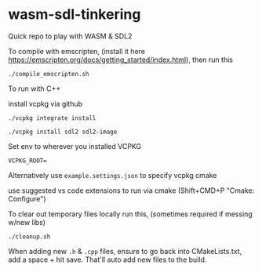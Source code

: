 # wasm-sdl-tinkering
Quick repo to play with WASM & SDL2

To compile with emscripten, (install it here https://emscripten.org/docs/getting_started/index.html), then run this

`./compile_emscripten.sh`

To run with C++

install vcpkg via github

`./vcpkg integrate install`

`./vcpkg install sdl2 sdl2-image`

Set env to wherever you installed VCPKG

`VCPKG_ROOT=`

Alternatively use `example.settings.json` to specify vcpkg cmake

use suggested vs code extensions to run via cmake (Shift+CMD+P "Cmake: Configure")

To clear out temporary files locally run this, (sometimes required if messing w/new libs)

`./cleanup.sh`

When adding new `.h` & `.cpp` files, ensure to go back into CMakeLists.txt, add a space + hit save. That'll auto add new files to the build.
